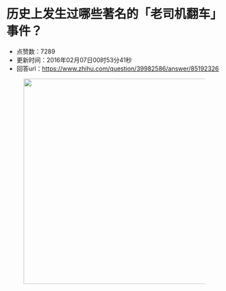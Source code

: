 # 历史上发生过哪些著名的「老司机翻车」事件？
- 点赞数：7289
- 更新时间：2016年02月07日00时53分41秒
- 回答url：https://www.zhihu.com/question/39982586/answer/85192326
<body>
 <figure>
  <img src="https://pica.zhimg.com/50/6ab24a26d7c972eeca12cd53d2d6b3c5_720w.jpg?source=1940ef5c" data-rawwidth="480" data-rawheight="542" data-original-token="6ab24a26d7c972eeca12cd53d2d6b3c5" class="origin_image zh-lightbox-thumb" width="480" data-original="https://picx.zhimg.com/6ab24a26d7c972eeca12cd53d2d6b3c5_r.jpg?source=1940ef5c">
 </figure>
</body>